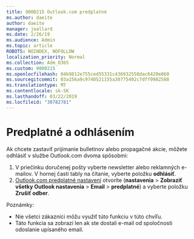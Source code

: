 ```yaml
---
title: 9000215 Outlook.com predplatné
ms.author: daeite
author: daeite
manager: joallard
ms.date: 2/26/19
ms.audience: Admin
ms.topic: article
ROBOTS: NOINDEX, NOFOLLOW
localization_priority: Normal
ms.collection: Adm_O365
ms.custom: 9000215
ms.openlocfilehash: 04b9812e755ced55331c436932558dac6420e060
ms.sourcegitcommit: 03a156a9c9740521155a30775492c7dff0982588
ms.translationtype: MT
ms.contentlocale: sk-SK
ms.lasthandoff: 03/22/2019
ms.locfileid: "30782781"
---
```

# <a name="subscriptions-and-unsubscribing"></a>Predplatné a odhlásením

Ak chcete zastaviť prijímanie bulletinov alebo propagačné akcie, môžete odhlásiť v službe Outlook.com dvoma spôsobmi:

1. V priečinku doručenej pošty vyberte newsletter alebo reklamných e-mailov. V hornej časti tably na čítanie, vyberte položku **odhlásiť**.
2. [Outlook.com predplatné nastavení](https://outlook.live.com/mail/options/mail/brandsSubscriptions) otvoríte (**nastavenia** > **Zobraziť všetky Outlook nastavenia** > **Email** > **predplatné**) a vyberte položku **Zrušiť odber**.

Poznámky:

- Nie všetci zákazníci môžu využiť túto funkciu v túto chvíľu.
- Táto funkcia sa zobrazí len ak ste dostali e-mail od spoločnosti odoslanie upísaného email.